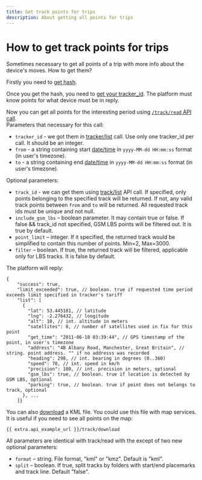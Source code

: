 ```yaml
---
title: Get track points for trips
description: About getting all points for trips
---
```


# How to get track points for trips

Sometimes necessary to get all points of a trip with more info about the device's moves.
How to get them?

Firstly you need to [get hash](./get-session-hash.md).

Once you get the hash, you need to [get your tracker_id](./get-tracker-list.md). The platform must know points for what device must be in reply.

Now you can get all points for the interesting period using [`/track/read` API call](../resources/tracking/track/index.md#read).  
Parameters that necessary for this call:

* `tracker_id` - we got them in [tracker/list](../resources/tracking/tracker/index.md#list) call. Use only one tracker_id per call. It should be an integer.
* `from` - a string containing start [date/time](../getting-started.md#data-types) in `yyyy-MM-dd HH:mm:ss` format (in user's timezone).
* `to` - a string containing end [date/time](../getting-started.md#data-types) in `yyyy-MM-dd HH:mm:ss` format (in user's timezone).

Optional parameters:

* `track_id` - we can get them using [track/list](../resources/tracking/track/index.md#list) API call.
  If specified, only points belonging to the specified track will be returned. If not, 
  any valid track points between `from` and `to` will be returned. 
  All requested track ids must be unique and not null.
* `include_gsm_lbs` – boolean parameter. It may contain true or false. 
  If false && track_id not specified, GSM LBS points will be filtered out. It is true by default.
* `point_limit` – integer. If it specified, the returned track would be simplified to contain
  this number of points. Min=2, Max=3000.
* `filter` – boolean. If true, the returned track will be filtered, applicable only for LBS tracks. 
  It is false by default.

The platform will reply:

```json5
{
    "success": true,
    "limit_exceeded": true, // boolean. true if requested time period exceeds limit specified in tracker's tariff
    "list": [
      {
        "lat": 53.445181, // latitude
        "lng": -2.276432, // longitude
        "alt": 10, // int. altitude in meters
        "satellites": 8, // number of satellites used in fix for this point
        "get_time": "2011-06-18 03:39:44", // GPS timestamp of the point, in user's timezone
        "address": "4B Albany Road, Manchester, Great Britain", // string. point address. "" if no addresss was recorded
        "heading": 298, // int. bearing in degrees (0..360)
        "speed": 70, // int. speed in km/h
        "precision": 100, // int. precision in meters, optional
        "gsm_lbs": true, // boolean. true if location is detected by GSM LBS, optional
        "parking": true, // boolean. true if point does not belongs to track, optional
      }, ...
    ]}
```
You can also [download](../resources/tracking/track/index.md#download) a KML file. 
You could use this file with map services. 
It is useful if you need to see all points on the map:

    {{ extra.api_example_url }}/track/download

All parameters are identical with track/read with the except of two new optional parameters:

* `format` – string. File format, "kml" or "kmz". Default is "kml".
* `split` – boolean. If true, split tracks by folders with start/end placemarks and track line. Default "false".
